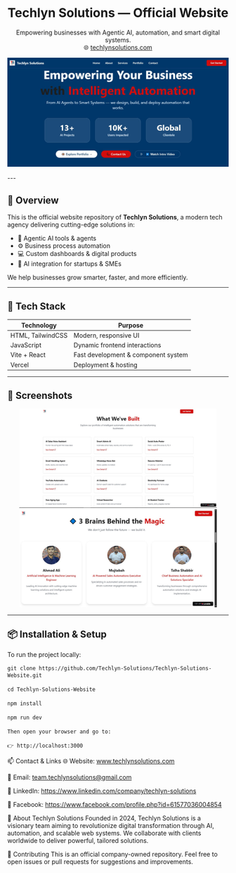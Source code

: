 <h1 align="center">Techlyn Solutions — Official Website</h1>

<p align="center">
  Empowering businesses with Agentic AI, automation, and smart digital systems. <br />
  🌐 <a href="https://techlynsolutions.com" target="_blank">techlynsolutions.com</a>
</p>
<p align="center">
  <img src="https://github.com/Techlyn-Solutions/Techlyn-Solutions-Website/blob/main/screenshots/homepage.jpg" alt="Techlyn Solutions Website Cover" />
</p>
---

## 🚀 Overview

This is the official website repository of **Techlyn Solutions**, a modern tech agency delivering cutting-edge solutions in:

- 🤖 Agentic AI tools & agents  
- ⚙️ Business process automation  
- 💻 Custom dashboards & digital products  
- 🧠 AI integration for startups & SMEs  

We help businesses grow smarter, faster, and more efficiently.

---

## 🔧 Tech Stack

| Technology       | Purpose                           |
|------------------|------------------------------------|
| HTML, TailwindCSS| Modern, responsive UI              |
| JavaScript       | Dynamic frontend interactions      |
| Vite + React     | Fast development & component system|
| Vercel           | Deployment & hosting               |

---

## 📸 Screenshots

<p align="center">
  <img src="https://github.com/Techlyn-Solutions/Techlyn-Solutions-Website/blob/main/screenshots/services.jpg" width="450" alt="Homepage Screenshot" />
  <img src="https://github.com/Techlyn-Solutions/Techlyn-Solutions-Website/blob/main/screenshots/cover.jpg" width="450" alt="Services Screenshot" />
</p>

---

## 📦 Installation & Setup

To run the project locally:

```
git clone https://github.com/Techlyn-Solutions/Techlyn-Solutions-Website.git

cd Techlyn-Solutions-Website

npm install

npm run dev

Then open your browser and go to:

👉 http://localhost:3000
```
📫 Contact & Links
🌐 Website: www.techlynsolutions.com

📧 Email: team.techlynsolutions@gmail.com

🔗 LinkedIn: https://www.linkedin.com/company/techlyn-solutions

🔗 Facebook: https://www.facebook.com/profile.php?id=61577036004854

🧠 About Techlyn Solutions
Founded in 2024, Techlyn Solutions is a visionary team aiming to revolutionize digital transformation through AI, automation, and scalable web systems. We collaborate with clients worldwide to deliver powerful, tailored solutions.

🤝 Contributing
This is an official company-owned repository.
Feel free to open issues or pull requests for suggestions and improvements.

